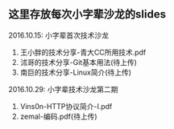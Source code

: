 ## 这里存放每次小字辈沙龙的slides
2016.10.15: 小字辈首次技术沙龙
  1. 王小胖的技术分享-青大CC所用技术.pdf
  2. 沭哥的技术分享-Git基本用法(待上传)
  3. 南巨的技术分享-Linux简介(待上传)

2016.10.29: 小字辈技术沙龙第二期
  1. Vins0n-HTTP协议简介-I.pdf
  2. zemal-编码.pdf(待上传)
